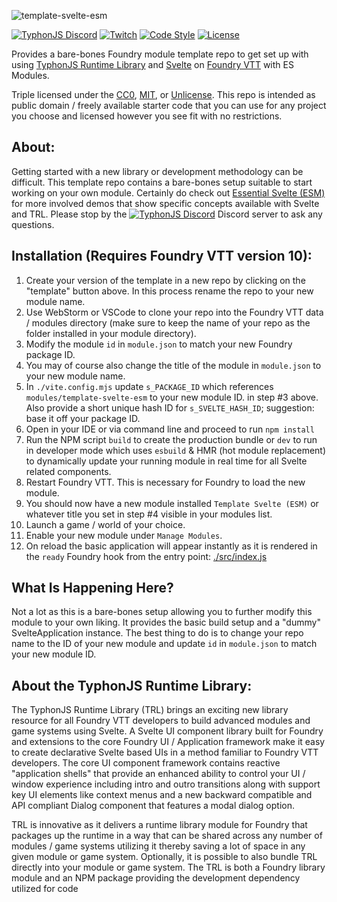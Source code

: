 ![template-svelte-esm](https://i.imgur.com/rmfWSrs.jpg)


[![TyphonJS Discord](https://img.shields.io/discord/737953117999726592?label=TyphonJS%20Discord)](https://typhonjs.io/discord/)
[![Twitch](https://img.shields.io/twitch/status/typhonrt?style=social)](https://www.twitch.tv/typhonrt)
[![Code Style](https://img.shields.io/badge/code%20style-allman-yellowgreen.svg?style=flat)](https://en.wikipedia.org/wiki/Indent_style#Allman_style)
[![License](https://img.shields.io/badge/license-MIT-yellowgreen.svg?style=flat)](https://github.com/typhonjs-fvtt-demo/template-svelte-esm/blob/main/LICENSE)

Provides a bare-bones Foundry module template repo to get set up with using
[TyphonJS Runtime Library](https://github.com/typhonjs-fvtt-lib/runtime) and [Svelte](https://svelte.dev/) on
[Foundry VTT](https://foundryvtt.com/) with ES Modules.

Triple licensed under the [CC0](https://github.com/typhonjs-fvtt-demo/template-svelte-esm/blob/main/LICENSE-CC0),
[MIT](https://github.com/typhonjs-fvtt-demo/template-svelte-esm/blob/main/LICENSE-MIT), or
[Unlicense](https://github.com/typhonjs-fvtt-demo/template-svelte-esm/blob/main/LICENSE-UNLICENSE). This repo is
intended as public domain / freely available starter code that you can use for any project you choose and licensed
however you see fit with no restrictions.

## About:
Getting started with a new library or development methodology can be difficult. This template repo contains a
bare-bones setup suitable to start working on your own module. Certainly do check out
[Essential Svelte (ESM)](https://github.com/typhonjs-fvtt-demo/essential-svelte-esm) for more involved demos that show specific
concepts available with Svelte and TRL. Please stop by the
[![TyphonJS Discord](https://img.shields.io/discord/737953117999726592?label=TyphonJS)](https://typhonjs.io/discord/)
Discord server to ask any questions.

## Installation (Requires Foundry VTT version 10):
1. Create your version of the template in a new repo by clicking on the "template" button above. In this process rename
the repo to your new module name.
2. Use WebStorm or VSCode to clone your repo into the Foundry VTT data / modules directory (make sure to keep the name
of your repo as the folder installed in your module directory).
3. Modify the module `id` in `module.json` to match your new Foundry package ID.
4. You may of course also change the title of the module in `module.json` to your new module name.
5. In `./vite.config.mjs` update `s_PACKAGE_ID` which references `modules/template-svelte-esm` to your new module ID.
in step #3 above. Also provide a short unique hash ID for `s_SVELTE_HASH_ID`; suggestion: base it off your package ID.
6. Open in your IDE or via command line and proceed to run `npm install`
7. Run the NPM script `build` to create the production bundle or `dev` to run in developer mode which uses `esbuild` &
HMR (hot module replacement) to dynamically update your running module in real time for all Svelte related components.
8. Restart Foundry VTT. This is necessary for Foundry to load the new module.
9. You should now have a new module installed `Template Svelte (ESM)` or whatever title you set in step #4 visible in
your modules list.
10. Launch a game / world of your choice.
11. Enable your new module under `Manage Modules`.
12. On reload the basic application will appear instantly as it is rendered in the `ready` Foundry hook from the entry
point: [./src/index.js](https://github.com/typhonjs-fvtt-demo/template-svelte-esm/blob/main/src/index.js)

## What Is Happening Here?
Not a lot as this is a bare-bones setup allowing you to further modify this module to your own liking. It provides
the basic build setup and a "dummy" SvelteApplication instance. The best thing to do is to change your repo name to the
ID of your new module and update `id` in `module.json` to match your new module ID.

## About the TyphonJS Runtime Library:
The TyphonJS Runtime Library (TRL) brings an exciting new library resource for all Foundry VTT developers to build
advanced modules and game systems using Svelte. A Svelte UI component library built for Foundry and extensions to the
core Foundry UI / Application framework make it easy to create declarative Svelte based UIs in a method familiar to
Foundry VTT developers. The core UI component framework contains reactive "application shells" that provide an enhanced
ability to control your UI / window experience including intro and outro transitions along with support key UI elements
like context menus and a new backward compatible and API compliant Dialog component that features a modal dialog option.

TRL is innovative as it delivers a runtime library module for Foundry that packages up the runtime in a way that
can be shared across any number of modules / game systems utilizing it thereby saving a lot of space in any given
module or game system. Optionally, it is possible to also bundle TRL directly into your module or game system. The TRL
is both a Foundry library module and an NPM package providing the development dependency utilized for code
